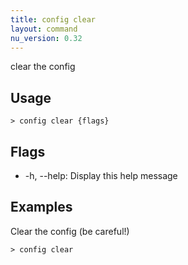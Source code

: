 ```yaml
---
title: config clear
layout: command
nu_version: 0.32
---
```


clear the config

## Usage

```shell
> config clear {flags}
```

## Flags

- -h, --help: Display this help message

## Examples

Clear the config (be careful!)

```shell
> config clear
```
